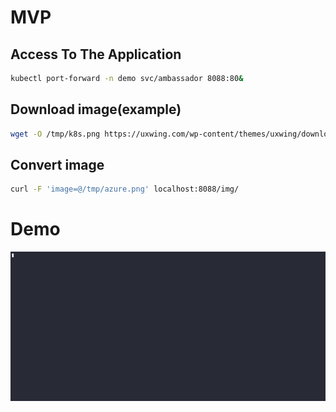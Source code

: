 # MVP
## Access To The Application
```sh
kubectl port-forward -n demo svc/ambassador 8088:80&
```
## Download image(example)
```sh
wget -O /tmp/k8s.png https://uxwing.com/wp-content/themes/uxwing/download/brands-and-social-media/kubernetes-icon.png
```
## Convert image
```sh
curl -F 'image=@/tmp/azure.png' localhost:8088/img/
```
# Demo
![Image](./app.gif)